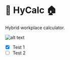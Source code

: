 # 🏢 HyCalc 🏠

Hybrid workplace calculator.

![alt text](https://github.com/A-A-Z/hycalc/raw/master/common/screenshot1.png "HyCalc screenshot")

- [x] Test 1
- [ ] Test 2
